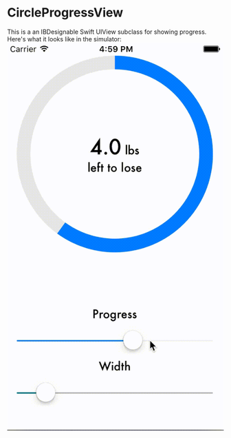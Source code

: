 # CircleProgressView

This is a an IBDesignable Swift UIView subclass for showing progress. Here's what it looks like in the simulator:
![Demo](https://github.com/PJayRushton/CircleProgressView/blob/assets/CircularProgressView/CircleProgressView.gif?raw=true)

